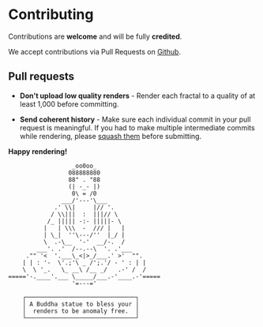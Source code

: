 # Contributing

Contributions are **welcome** and will be fully **credited**.

We accept contributions via Pull Requests on
[Github](https://github.com/xyphex/fractal-wallpapers).


## Pull requests

- **Don't upload low quality renders** - Render each fractal to a quality of at
  least 1,000 before committing.

- **Send coherent history** - Make sure each individual commit in your pull
    request is meaningful. If you had to make multiple intermediate commits
    while rendering, please
    [squash them](http://www.git-scm.com/book/en/v2/Git-Tools-Rewriting-History#Changing-Multiple-Commit-Messages)
    before submitting.


**Happy rendering!**

```
                  _oo0oo_
                 088888880
                 88" . "88
                 (| -_- |)
                  0\ = /0
               ___/'---'\___
             .' \\|     |// '.
            / \\|||  :  |||// \
           /_ ||||| -:- |||||- \
          |   | \\\  -  /// |   |
          | \_|  ''\---/''  |_/ |
          \  .-\__  '-'  __/-.  /
        ___'. .'  /--.--\  '. .'___
     ."" '<  '.___\_<|>_/___.' >'  "".
    | | : '-  \'.;'\ _ /';.'/ - ' : | |
    \  \ '_.   \_ __\ /__ _/   .-' /  /
====='-.____'.___ \_____/___.-'____.-'=====
                  '=---='

    ┌───────────────────────────────┐
    │ A Buddha statue to bless your │
    │  renders to be anomaly free.  │
    └───────────────────────────────┘
```
